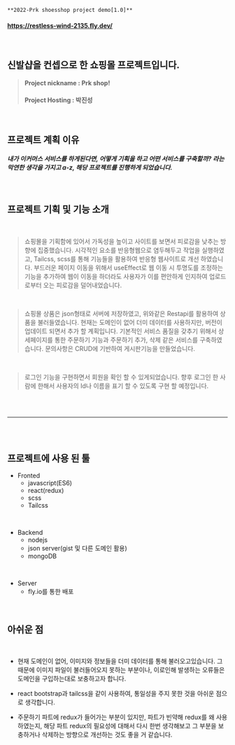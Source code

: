 ```
**2022-Prk shoesshop project demo[1.0]**
```
#### https://restless-wind-2135.fly.dev/

<br/>

## 신발샵을 컨셉으로 한 쇼핑몰 프로젝트입니다.



> #### Project nickname : Prk shop! 
> #### Project Hosting : 박진성


<br/>


## 프로젝트 계획 이유

##### 내가 이커머스 서비스를 하게된다면, 어떻게 기획을 하고 어떤 서비스를 구축할까? 라는 막연한 생각을 가지고 a-z, 해당 프로젝트를 진행하게 되었습니다. 
<br/>

## 프로젝트 기획 및 기능 소개

<br/>

>쇼핑몰을 기획함에 있어서 가독성을 높이고 사이트를 보면서 피로감을 낮추는 방향에 집중했습니다. 시각적인 요소를 반응형웹으로 염두해두고 작업을 실행하였고, Tailcss, scss를 통해 기능들을 활용하여 반응형 웹사이트로 개선 하였습니다. 부드러운 페이지 이동을 위해서 useEffect로 웹 이동 시 투명도를 조정하는 기능을 추가하여 웹이 이동을 하더라도 사용자가 이를 편안하게 인지하여 업로드로부터 오는 피로감을 덜어내었습니다.
<br/>

>쇼핑몰 상품은 json형태로 서버에 저장하였고, 위와같은 Restapi를 활용하여 상품을 불러들였습니다. 현재는 도메인이 없어 더미 데이터를 사용하지만, 버전이 업데이트 되면서 추가 할 계획입니다. 기본적인 서비스 품질을 갖추기 위해서 상세페이지를 통한 주문하기 기능과 주문하기 추가, 삭제 같은 서비스를 구축하였습니다. 문의사항은 CRUD에 기반하여 게시판기능을 만들었습니다. 
<br/>

>로그인 기능을 구현하면서 회원을 확인 할 수 있게되었습니다. 향후 로그인 한 사람에 한해서 사용자의 Id나 이름을 표기 할 수 있도록 구현 할 예정입니다.
<br/>

<br/>

------------------

<br/><br/>

## 프로젝트에 사용 된 툴

+ Fronted
  + javascript(ES6)
  + react(redux)
  + scss
  + Tailcss

<br/>

+ Backend 
  + nodejs
  + json server(gist 및 다른 도메인 활용)
  + mongoDB
  
  
<br/>

+ Server 
  + fly.io를 통한 배포 
  
  
<br/>  
  
## 아쉬운 점

<br/>

+ 현재 도메인이 없어, 이미지와 정보들을 더미 데이터를 통해 불러오고있습니다. 그 때문에 이미지 파일이 불러들어오지 못하는 부분이나, 이로인해 발생하는 오류들은 도메인을 구입하는대로 보충하고자 합니다.

+ react bootstrap과 tailcss을 같이 사용하여, 통일성을 주지 못한 것을 아쉬운 점으로 생각합니다.

+ 주문하기 파트에 redux가 들어가는 부분이 있지만, 파트가 빈약해 redux를 왜 사용하였는지, 해당 파트 redux의 필요성에 대해서 다시 한번 생각해보고 그 부분을 보충하거나 삭제하는 방향으로 개선하는 것도 좋을 거 같습니다.
  
<br/>  






